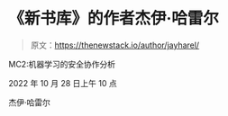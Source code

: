# 《新书库》的作者杰伊·哈雷尔

> 原文：<https://thenewstack.io/author/jayharel/>

MC2:机器学习的安全协作分析

2022 年 10 月 28 日上午 10 点

杰伊·哈雷尔